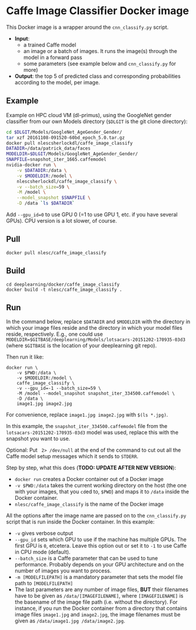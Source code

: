 # Caffe Image Classifier Docker image

This Docker image is a wrapper around the `cnn_classify.py` script.

* **Input**:
	* a trained Caffe model 
	* an image or a batch of images. It runs the image(s) through the model in a forward pass
	* some parameters (see example below and `cnn_classify.py` for more)
* **Output**: the top 5 of predicted class and corresponding probabilities according to the model, per image.

## Example

Example on HPC cloud VM (dl-primus), using the GoogleNet gender classifier from our own Models directory (`$DLGIT` is the git clone directory):
```sh
cd $DLGIT/Models/GoogleNet_AgeGender_Gender/
tar xzf 20161108-091520-60bd_epoch_5.0.tar.gz
docker pull nlescsherlockdl/caffe_image_classify
DATADIR=/data/patrick_data/faces
MODELDIR=$DLGIT/Models/GoogleNet_AgeGender_Gender/
SNAPFILE=snapshot_iter_1665.caffemodel
nvidia-docker run \
    -v $DATADIR:/data \
    -v $MODELDIR:/model \
    nlescsherlockdl/caffe_image_classify \
    -v --batch_size=59 \
    -M /model \
    --model_snapshot $SNAPFILE \
    -D /data `ls $DATADIR`
```

Add `--gpu_id=0` to use GPU 0 (=1 to use GPU 1, etc. if you have several GPUs). CPU version is a lot slower, of course.

## Pull

    docker pull nlesc/caffe_image_classify

## Build

    cd deeplearning/docker/caffe_image_classify
    docker build -t nlesc/caffe_image_classify .

## Run

In the command below, replace `$DATADIR` and `$MODELDIR` with the directory in which your image files reside and the directory in which your model files reside, respectively. E.g., one could use `MODELDIR=$GITBASE/deeplearning/Models/lotsacars-20151202-170935-03d3` (where `$GITBASE` is the location of your deeplearning git repo).

Then run it like:

    docker run \
        -v $PWD:/data \
        -v $MODELDIR:/model \
        caffe_image_classify \
        -v --gpu_id=-1 --batch_size=59 \
        -M /model --model_snapshot snapshot_iter_334500.caffemodel \
        -D /data \
        image1.jpg image2.jpg

For convenience, replace `image1.jpg image2.jpg` with `$(ls *.jpg)`.

In this example, the `snapshot_iter_334500.caffemodel` file from the `lotsacars-20151202-170935-03d3` model was used, replace this with the snapshot you want to use.

Optional: Put ` 2> /dev/null` at the end of the command to cut out all the Caffe model setup messages which it sends to `STDERR`.

Step by step, what this does (**TODO: UPDATE AFTER NEW VERSION**):

* `docker run` creates a Docker container out of a Docker image
* `-v $PWD:/data` takes the current working directory on the host (the one with your images, that you `cd`ed to, `$PWD`) and maps it to `/data` inside the Docker container.
* `nlesc/caffe_image_classify` is the name of the Docker image

All the options after the image name are passed on to the `cnn_classify.py` script that is run inside the Docker container. In this example:

* `-v` gives verbose output
* `--gpu_id` sets which GPU to use if the machine has multiple GPUs. The first GPU is `0`, etcetera. Leave this option out or set it to `-1` to use Caffe in CPU mode (default).
* `--batch_size` is a Caffe parameter that can be used to tune performance. Probably depends on your GPU architecture and on the number of images you want to process.
* `-m [MODELFILEPATH]` is a mandatory parameter that sets the model file path to `[MODELFILEPATH]`
* The last parameters are any number of image files, **BUT** their filenames have to be given as `/data/[IMAGEFILENAME]`, where `[IMAGEFILENAME]` is the basename of the image file path (i.e. without the directory). For instance, if you run the Docker container from a directory that contains image files `image1.jpg` and `image2.jpg`, the image filenames must be given as `/data/image1.jpg /data/image2.jpg`.
